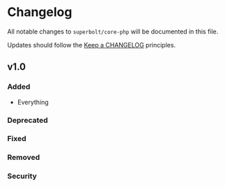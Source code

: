 # Changelog

All notable changes to `superbolt/core-php` will be documented in this file.

Updates should follow the [Keep a CHANGELOG](http://keepachangelog.com/) principles.

## v1.0

### Added
- Everything

### Deprecated

### Fixed

### Removed

### Security

